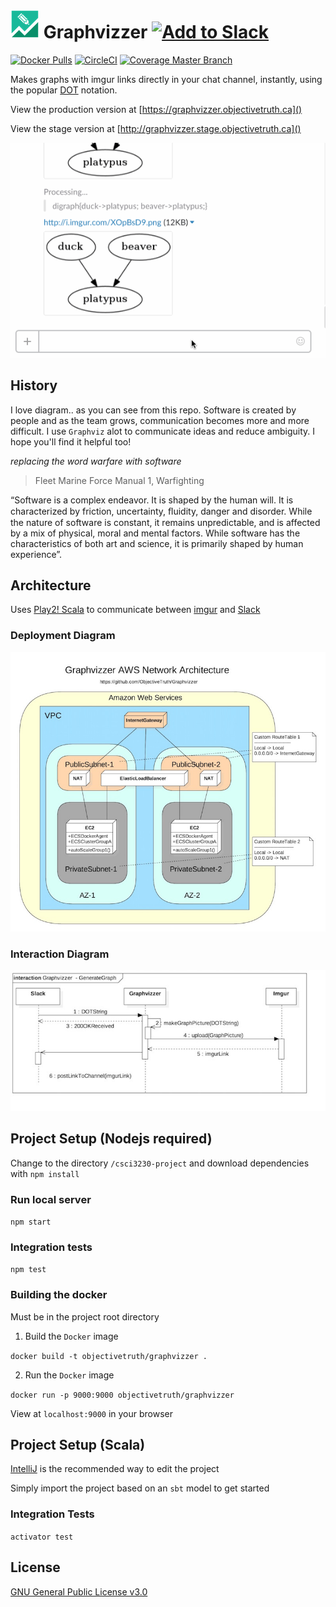 # ![graphvizzer_logo](readme_resources/graphvizzer_logo.png "logo") Graphvizzer <a href="https://slack.com/oauth/authorize?scope=commands&client_id=29667068068.63519026177"><img alt="Add to Slack" height="40" width="139" src="https://platform.slack-edge.com/img/add_to_slack.png" srcset="https://platform.slack-edge.com/img/add_to_slack.png 1x, https://platform.slack-edge.com/img/add_to_slack@2x.png 2x" /></a>

[![Docker Pulls](https://img.shields.io/docker/pulls/objectivetruth/graphvizzer.svg)](https://hub.docker.com/r/objectivetruth/graphvizzer/)
[![CircleCI](https://img.shields.io/circleci/project/ObjectiveTruth/Graphvizzer.svg)](https://circleci.com/gh/ObjectiveTruth/Graphvizzer/tree/master)
[![Coverage Master Branch](https://img.shields.io/codecov/c/github/ObjectiveTruth/Graphvizzer/master.svg)](https://codecov.io/gh/ObjectiveTruth/Graphvizzer/branch/master)

Makes graphs with imgur links directly in your chat channel, instantly, using the popular [DOT](http://www.graphviz.org/content/dot-language) notation. 

View the production version at [https://graphvizzer.objectivetruth.ca]()

View the stage version at [http://graphvizzer.stage.objectivetruth.ca]()

![Example Usage](readme_resources/graphviz_demo.gif "Example Usage")

## History

I love diagram.. as you can see from this repo. Software is created by people and as the team grows, communication becomes more and more difficult. I use `Graphviz` alot to communicate ideas and reduce ambiguity. I hope you'll find it helpful too!

*replacing the word warfare with software*

>Fleet Marine Force Manual 1, Warfighting 
>
“Software is a complex endeavor. It is shaped by
the human will. It is characterized by friction,
uncertainty, ﬂuidity, danger and disorder. While the
nature of software is constant, it remains
unpredictable, and is affected by a mix of physical,
moral and mental factors. While software has the
characteristics of both art and science, it is
primarily shaped by human experience”.

## Architecture

Uses [Play2! Scala](https://www.playframework.com/) to communicate between [imgur](http://imgur.com/) and [Slack](https://slack.com/)

### Deployment Diagram

![Deployment Diagram](readme_resources/DeploymentDiagram.jpeg "Deployment Diagram")

### Interaction Diagram

![Interaction Diagram](readme_resources/InteractionDiagram.jpeg "Interaction Diagram")

## Project Setup (Nodejs required)

Change to the directory `/csci3230-project` and download dependencies with `npm install`

### Run local server

`npm start`

### Integration tests

`npm test`

### Building the docker

Must be in the project root directory

1. Build the `Docker` image

  `docker build -t objectivetruth/graphvizzer .`
  
2. Run the `Docker` image

  `docker run -p 9000:9000 objectivetruth/graphvizzer`
  
View at `localhost:9000` in your browser

## Project Setup (Scala)

[IntelliJ](https://www.jetbrains.com/idea/) is the recommended way to edit the project

Simply import the project based on an `sbt` model to get started

### Integration Tests

`activator test`

## License

[GNU General Public License v3.0](http://choosealicense.com/licenses/gpl-3.0/#)


